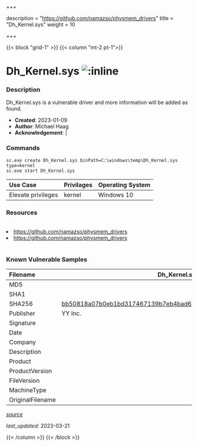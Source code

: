 +++

description = "https://github.com/namazso/physmem_drivers"
title = "Dh_Kernel.sys"
weight = 10

+++


{{< block "grid-1" >}}
{{< column "mt-2 pt-1">}}


# Dh_Kernel.sys ![:inline](/images/twitter_verified.png) 


### Description

Dh_Kernel.sys is a vulnerable driver and more information will be added as found.

- **Created**: 2023-01-09
- **Author**: Michael Haag
- **Acknowledgement**:  | [](https://twitter.com/)

### Commands

```
sc.exe create Dh_Kernel.sys binPath=C:\windows\temp\Dh_Kernel.sys type=kernel
sc.exe start Dh_Kernel.sys
```

| Use Case | Privilages | Operating System | 
|:---- | ---- | ---- |
| Elevate privileges | kernel | Windows 10 |

### Resources
<br>
<li><a href=" https://github.com/namazso/physmem_drivers"> https://github.com/namazso/physmem_drivers</a></li>
<li><a href=" https://github.com/namazso/physmem_drivers"> https://github.com/namazso/physmem_drivers</a></li>
<br>

### Known Vulnerable Samples

| Filename | Dh_Kernel.sys |
|:---- | ---- | 
| MD5 | <a href="https://www.virustotal.com/gui/file/"></a> |
| SHA1 | <a href="https://www.virustotal.com/gui/file/"></a> |
| SHA256 | <a href="https://www.virustotal.com/gui/file/bb50818a07b0eb1bd317467139b7eb4bad6cd89053fecdabfeae111689825955">bb50818a07b0eb1bd317467139b7eb4bad6cd89053fecdabfeae111689825955</a> |
| Publisher | YY Inc. |
| Signature |  |
| Date |  |
| Company |  |
| Description |  |
| Product |  |
| ProductVersion |  |
| FileVersion |  |
| MachineType |  |
| OriginalFilename |  |



[*source*](https://github.com/magicsword-io/LOLDrivers/tree/main/yaml/dh_kernel.sys.yml)

*last_updated:* 2023-03-21








{{< /column >}}
{{< /block >}}
